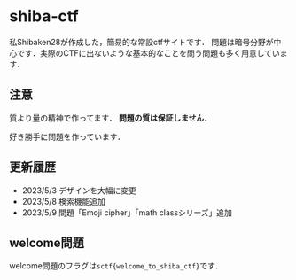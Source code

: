 # shiba-ctf
私Shibaken28が作成した，簡易的な常設ctfサイトです．
問題は暗号分野が中心です．実際のCTFに出ないような基本的なことを問う問題も多く用意しています．

## 注意
質より量の精神で作ってます．
**問題の質は保証しません．**

好き勝手に問題を作っています．

## 更新履歴
- 2023/5/3 デザインを大幅に変更
- 2023/5/8 検索機能追加
- 2023/5/9 問題「Emoji cipher」「math classシリーズ」追加

## welcome問題
welcome問題のフラグは`sctf{welcome_to_shiba_ctf}`です．

